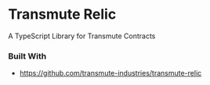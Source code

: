 # Transmute Relic

A TypeScript Library for Transmute Contracts


### Built With 
- https://github.com/transmute-industries/transmute-relic
  